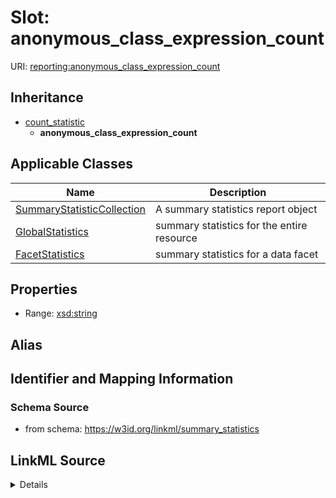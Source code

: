 # Slot: anonymous_class_expression_count

URI: [reporting:anonymous_class_expression_count](https://w3id.org/linkml/reportanonymous_class_expression_count)




## Inheritance

* [count_statistic](count_statistic.md)
    * **anonymous_class_expression_count**





## Applicable Classes

| Name | Description |
| --- | --- |
[SummaryStatisticCollection](SummaryStatisticCollection.md) | A summary statistics report object
[GlobalStatistics](GlobalStatistics.md) | summary statistics for the entire resource
[FacetStatistics](FacetStatistics.md) | summary statistics for a data facet






## Properties

* Range: [xsd:string](http://www.w3.org/2001/XMLSchema#string)






## Alias




## Identifier and Mapping Information







### Schema Source


* from schema: https://w3id.org/linkml/summary_statistics




## LinkML Source

<details>
```yaml
name: anonymous_class_expression_count
from_schema: https://w3id.org/linkml/summary_statistics
rank: 1000
is_a: count_statistic
alias: anonymous_class_expression_count
owner: SummaryStatisticCollection
domain_of:
- SummaryStatisticCollection
slot_group: class_statistic_group
range: string

```
</details>